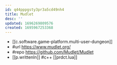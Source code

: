 ```yaml
---
id: q44pppgsty3pr3a5cd49nh4
title: Mudlet
desc: ''
updated: 1696269809576
created: 1695967253368
---
```


- [[c.software.game-platform.multi-user-dungeon]]
- #url https://www.mudlet.org/
- #repo https://github.com/Mudlet/Mudlet
- [[p.writtenIn]] #c++ [[prdct.lua]]